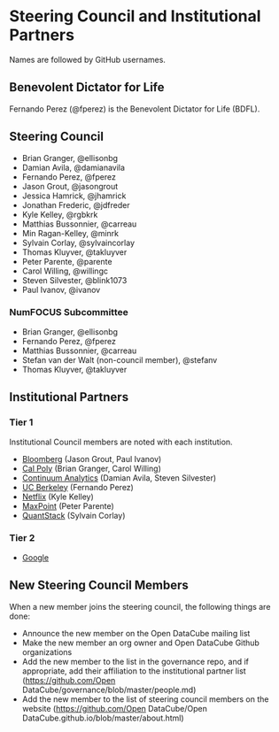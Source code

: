 # Steering Council and Institutional Partners

Names are followed by GitHub usernames.

## Benevolent Dictator for Life

Fernando Perez (@fperez) is the Benevolent Dictator for Life (BDFL).

## Steering Council

- Brian Granger, @ellisonbg
- Damian Avila, @damianavila
- Fernando Perez, @fperez
- Jason Grout, @jasongrout
- Jessica Hamrick, @jhamrick
- Jonathan Frederic, @jdfreder
- Kyle Kelley, @rgbkrk
- Matthias Bussonnier, @carreau
- Min Ragan-Kelley, @minrk
- Sylvain Corlay, @sylvaincorlay
- Thomas Kluyver, @takluyver
- Peter Parente, @parente
- Carol Willing, @willingc
- Steven Silvester, @blink1073
- Paul Ivanov, @ivanov

### NumFOCUS Subcommittee

- Brian Granger, @ellisonbg
- Fernando Perez, @fperez
- Matthias Bussonnier, @carreau
- Stefan van der Walt (non-council member), @stefanv
- Thomas Kluyver, @takluyver

## Institutional Partners

### Tier 1

Institutional Council members are noted with each institution.

- [Bloomberg](http://www.bloomberg.com/) (Jason Grout, Paul Ivanov)
- [Cal Poly](http://www.calpoly.edu/) (Brian Granger, Carol Willing)
- [Continuum Analytics](http://continuum.io/) (Damian Avila, Steven Silvester)
- [UC Berkeley](http://www.berkeley.edu/) (Fernando Perez)
- [Netflix](http://www.netflix.com/) (Kyle Kelley)
- [MaxPoint](http://maxpoint.com/) (Peter Parente)
- [QuantStack](http://quantstack.net/) (Sylvain Corlay)

### Tier 2

- [Google](https://www.google.com/)

## New Steering Council Members

When a new member joins the steering council, the following things are done:
- Announce the new member on the Open DataCube mailing list
- Make the new member an org owner and Open DataCube Github organizations
- Add the new member to the list in the governance repo, and if appropriate, add their affiliation to the institutional partner list (https://github.com/Open DataCube/governance/blob/master/people.md)
- Add the new member to the list of steering council members on the website (https://github.com/Open DataCube/Open DataCube.github.io/blob/master/about.html)


